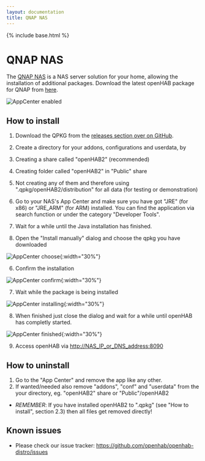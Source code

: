 ```yaml
---
layout: documentation
title: QNAP NAS
---
```


{% include base.html %}

# QNAP NAS

The [QNAP NAS](https://www.qnap.com) is a NAS server solution for your home, allowing the installation of additional packages.
Download the latest openHAB package for QNAP from [here](https://github.com/openhab/openhab-qnap-qpkg).

![AppCenter enabled](https://github.com/openhab/openhab-qnap-qpkg/raw/master/docs/QTS_4.2.0_AppCenter%20enabled.png)

## How to install
1. Download the QPKG from the [releases section over on GitHub](https://github.com/openhab/openhab-qnap-qpkg/releases).

2. Create a directory for your addons, configurations and userdata, by

  1. Creating a share called "openHAB2" (recommended)
  2. Creating folder called "openHAB2" in "Public" share
  3. Not creating any of them and therefore using ".qpkg/openHAB2/distribution" for all data (for testing or demonstration)

3. Go to your NAS's App Center and make sure you have got "JRE" (for x86) or "JRE_ARM" (for ARM) installed. You can find the application via search function or under the category "Developer Tools".

4. Wait for a while until the Java installation has finished.

5. Open the "Install manually" dialog and choose the qpkg you have downloaded

  ![AppCenter choose](https://github.com/openhab/openhab-qnap-qpkg/raw/master/docs/QTS_4.2.0_AppCenter%20choose.png){:width="30%"}

6. Confirm the installation 

  ![AppCenter confirm](https://github.com/openhab/openhab-qnap-qpkg/raw/master/docs/QTS_4.2.0_AppCenter%20confirm.png){:width="30%"}

7. Wait while the package is being installed

  ![AppCenter installing](https://github.com/openhab/openhab-qnap-qpkg/raw/master/docs/QTS_4.2.0_AppCenter%20installing.png){:width="30%"}

8. When finished just close the dialog and wait for a while until openHAB has completly started.

  ![AppCenter finished](https://github.com/openhab/openhab-qnap-qpkg/raw/master/docs/QTS_4.2.0_AppCenter%20finished.png){:width="30%"}

9. Access openHAB via [http://NAS_IP_or_DNS_address:8090](#)

## How to uninstall
1. Go to the "App Center" and remove the app like any other.
2. If wanted/needed also remove "addons", "conf" and "userdata" from the your directory, eg. "openHAB2" share or "Public"/openHAB2
  * _REMEMBER_: If you have installed openHAB2 to ".qpkg" (see "How to install", section 2.3) then all files get removed directly!

## Known issues
* Please check our issue tracker: https://github.com/openhab/openhab-distro/issues
